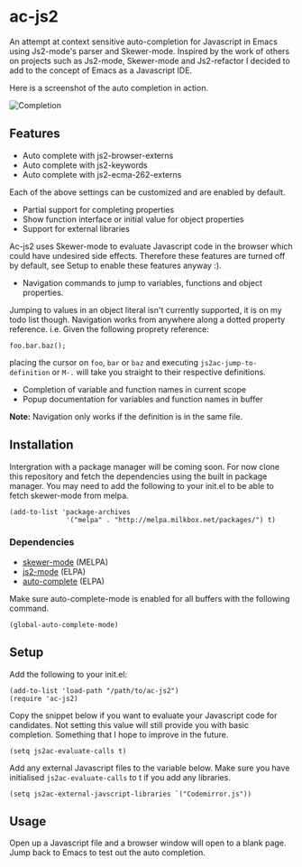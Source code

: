 # ac-js2


An attempt at context sensitive auto-completion for Javascript in Emacs using
Js2-mode's parser and Skewer-mode. Inspired by the work of others on
projects such as Js2-mode, Skewer-mode and Js2-refactor I decided to
add to the concept of Emacs as a Javascript IDE.

Here is a screenshot of the auto completion in action.

![Completion](https://raw.github.com/ScottyB/ac-js2/master/images/function-interface.png)

## Features

 * Auto complete with js2-browser-externs
 * Auto complete with js2-keywords
 * Auto complete with js2-ecma-262-externs

Each of the above settings can be customized and are enabled by default.

 * Partial support for completing properties
 * Show function interface or initial value for object properties
 * Support for external libraries

Ac-js2 uses Skewer-mode to evaluate Javascript code in the browser
which could have undesired side effects. Therefore these features are
turned off by default, see Setup to enable these features anyway :).

 * Navigation commands to jump to variables, functions and object properties.

Jumping to values in an object literal isn't currently supported, it
is on my todo list though. Navigation works from anywhere along a dotted property reference.
i.e. Given the following proprety reference:

```
foo.bar.baz();
```

placing the cursor on `foo`, `bar` or `baz` and executing
`js2ac-jump-to-definition` or `M-.` will take you straight to their respective
definitions.

 * Completion of variable and function names in current scope
 * Popup documentation for variables and function names in buffer

**Note:** Navigation only works if the definition is in the same file.

## Installation

Intergration with a package manager will be coming soon. For now clone
this repository and fetch the dependencies using the built in package
manager. You may need to add the following to your init.el to be able
to fetch skewer-mode from melpa.

```
(add-to-list 'package-archives
              '("melpa" . "http://melpa.milkbox.net/packages/") t)
```

### Dependencies

 * [skewer-mode](https://github.com/skeeto/skewer-mode) (MELPA)
 * [js2-mode](https://github.com/mooz/js2-mode) (ELPA)
 * [auto-complete](https://github.com/auto-complete/auto-complete) (ELPA)

Make sure auto-complete-mode is enabled for all buffers with the following command.

```
(global-auto-complete-mode)
```

## Setup

Add the following to your init.el:

```
(add-to-list 'load-path "/path/to/ac-js2")
(require 'ac-js2)
```

Copy the snippet below if you want to evaluate your Javascript code
for candidates. Not setting this value will still provide you with basic completion.
Something that I hope to improve in the future.

```
(setq js2ac-evaluate-calls t)
```

Add any external Javascript files to the variable below. Make sure you
have initialised `js2ac-evaluate-calls` to t if you add any libraries.

```
(setq js2ac-external-javscript-libraries `("Codemirror.js"))
```

## Usage

Open up a Javascript file and a browser window will open to a blank
page. Jump back to Emacs to test out the auto completion.

